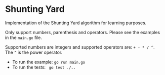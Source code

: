 # Shunting Yard

Implementation of the Shunting Yard algorithm for learning purposes.

Only support numbers, parenthesis and operators. Please see the examples in the `main.go` file.

Supported numbers are integers and supported operators are: ```+ - * / ^```. The `^` is the power operator.

- To run the example: ```go run main.go```
- To run the tests: ``` go test ./..```